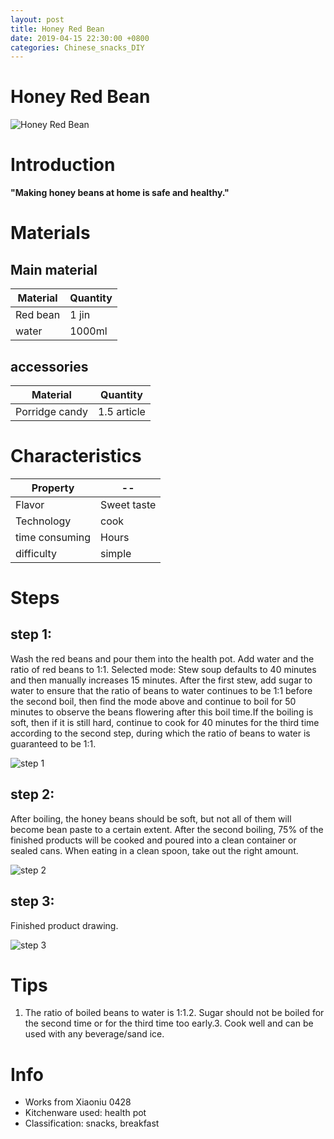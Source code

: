 ```yaml
---
layout: post
title: Honey Red Bean
date: 2019-04-15 22:30:00 +0800
categories: Chinese_snacks_DIY
---
```


# Honey Red Bean

![Honey Red Bean]({{site.baseurl}}/img/409791/409791.jpg)

# Introduction

**"Making honey beans at home is safe and healthy."**

# Materials


## Main material

Material|Quantity
--|--
Red bean|1 jin
water|1000ml

## accessories

Material|Quantity
--|--
Porridge candy|1.5 article

# Characteristics

Property|--
--|--
Flavor|Sweet taste
Technology|cook
time consuming|Hours
difficulty|simple

# Steps

## step 1:

Wash the red beans and pour them into the health pot. Add water and the ratio of red beans to 1:1. Selected mode: Stew soup defaults to 40 minutes and then manually increases 15 minutes. After the first stew, add sugar to water to ensure that the ratio of beans to water continues to be 1:1 before the second boil, then find the mode above and continue to boil for 50 minutes to observe the beans flowering after this boil time.If the boiling is soft, then if it is still hard, continue to cook for 40 minutes for the third time according to the second step, during which the ratio of beans to water is guaranteed to be 1:1.

![step 1]({{site.baseurl}}/img/409791/1.jpg)

## step 2:

After boiling, the honey beans should be soft, but not all of them will become bean paste to a certain extent. After the second boiling, 75% of the finished products will be cooked and poured into a clean container or sealed cans. When eating in a clean spoon, take out the right amount.

![step 2]({{site.baseurl}}/img/409791/2.jpg)

## step 3:

Finished product drawing.

![step 3]({{site.baseurl}}/img/409791/3.jpg)

# Tips

1. The ratio of boiled beans to water is 1:1.2. Sugar should not be boiled for the second time or for the third time too early.3. Cook well and can be used with any beverage/sand ice.

# Info

- Works from Xiaoniu 0428
- Kitchenware used: health pot
- Classification: snacks, breakfast